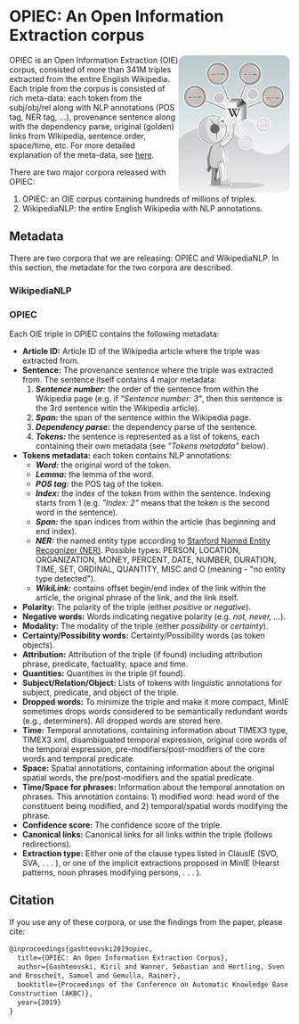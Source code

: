 # OPIEC: An Open Information Extraction corpus

<img src="img/opiec-logo.png" align="right" width=200>

OPIEC is an Open Information Extraction (OIE) corpus, consisted of more than 341M triples extracted from the entire English Wikipedia. Each triple from the corpus is consisted of rich meta-data: each token from the subj/obj/rel along with NLP annotations (POS tag, NER tag, ...), provenance sentence along with the dependency parse, original (golden) links from Wikipedia, sentence order, space/time, etc. For more detailed explanation of the meta-data, see [here](#metadata). 

There are two major corpora released with OPIEC:

1. OPIEC: an OIE corpus containing hundreds of millions of triples.
2. WikipediaNLP: the entire English Wikipedia with NLP annotations.

## Metadata

There are two corpora that we are releasing: OPIEC and WikipediaNLP. In this section, the metadate for the two corpora are described. 

### WikipediaNLP

### OPIEC
Each OIE triple in OPIEC contains the following metadata:

* **Article ID:**  Article ID of the Wikipedia article where the triple was extracted from. 
* **Sentence:** The provenance sentence where the triple was extracted from. The sentence itself contains 4 major metadata:
   1. ***Sentence number:*** the order of the sentence from within the Wikipedia page (e.g. if *"Sentence number: 3"*, then this sentence is the 3rd sentence witin the Wikipedia article). 
   2. ***Span:*** the span of the sentence within the Wikipedia page. 
   3. ***Dependency parse:*** the dependency parse of the sentence. 
   4. ***Tokens:*** the sentence is represented as a list of tokens, each containing their own metadata (see *"Tokens metadata"* below).
* **Tokens metadata:** each token contains NLP annotations: 
   * ***Word:*** the original word of the token.
   * ***Lemma:*** the lemma of the word.
   * ***POS tag:*** the POS tag of the token.
   * ***Index:*** the index of the token from within the sentence. Indexing starts from 1 (e.g. *"Index: 2"* means that the token is the second word in the sentence).
   * ***Span:*** the span indices from within the article (has beginning and end index).
   * ***NER:*** the named entity type according to [Stanford Named Entity Recognizer (NER)](https://nlp.stanford.edu/software/CRF-NER.html). Possible types: PERSON, LOCATION, ORGANIZATION, MONEY, PERCENT, DATE, NUMBER, DURATION, TIME, SET, ORDINAL, QUANTITY, MISC and O (meaning - "no entity type detected"). 
   * ***WikiLink:*** contains offset begin/end index of the link within the article, the original phrase of the link, and the link itself.
* **Polarity:**  The polarity of the triple (either *positive* or *negative*).
* **Negative words:** Words indicating negative polarity (e.g. *not, never, ...*).
* **Modality:**  The modality of the triple (either *possibility* or *certainty*).
* **Certainty/Possibility words:** Certainty/Possibility words (as token objects).
* **Attribution:**  Attribution of the triple (if found) including attribution phrase, predicate, factuality, space and time.
* **Quantities:**  Quantities in the triple (if found).
* **Subject/Relation/Object:** Lists of tokens with linguistic annotations for subject, predicate, and object of the triple.
* **Dropped words:**  To minimize the triple and make it more compact, MinIE sometimes drops words considered to be semantically redundant words (e.g., determiners). All dropped words are stored here.
* **Time:** Temporal annotations, containing information about TIMEX3 type, TIMEX3 xml, disambiguated temporal expression, original core words of the temporal expression, pre-modifiers/post-modifiers of the core words and temporal predicate. 
* **Space:**  Spatial annotations, containing information about the original spatial words, the pre/post-modifiers and the spatial predicate.
* **Time/Space for phrases:** Information about the temporal annotation on phrases. This annotation contains: 1) modified word: head word of the constituent being modified, and 2) temporal/spatial words modifying the phrase.
* **Confidence score:** The confidence score of the triple.
* **Canonical links:** Canonical links for all links within the triple (follows redirections).
* **Extraction type:**  Either one of the clause types listed in ClausIE (SVO, SVA, . . . ), or one of the implicit extractions proposed in MinIE (Hearst patterns, noun phrases modifying persons, . . . ).

## Citation

If you use any of these corpora, or use the findings from the paper, please cite: 

```
@inproceedings{gashteovski2019opiec,
  title={OPIEC: An Open Information Extraction Corpus},
  author={Gashteovski, Kiril and Wanner, Sebastian and Hertling, Sven and Broscheit, Samuel and Gemulla, Rainer},
  booktitle={Proceedings of the Conference on Automatic Knowledge Base Construction (AKBC)},
  year={2019}
}
```
